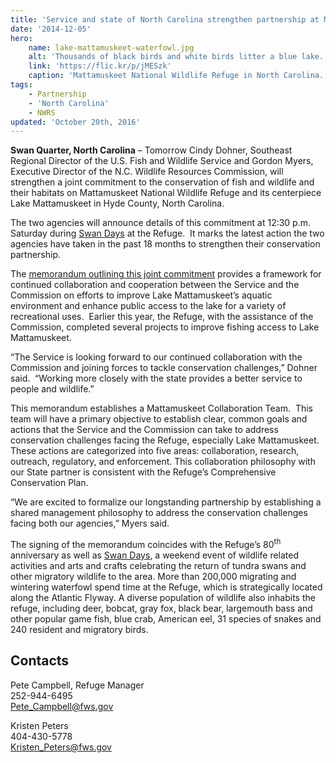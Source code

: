 ```yaml
---
title: 'Service and state of North Carolina strengthen partnership at Mattamuskeet National Wildlife Refuge’s Lake Mattamuskeet'
date: '2014-12-05'
hero:
    name: lake-mattamuskeet-waterfowl.jpg
    alt: 'Thousands of black birds and white birds litter a blue lake.'
    link: 'https://flic.kr/p/jMESzk'
    caption: 'Mattamuskeet National Wildlife Refuge in North Carolina. Photo by Allie Stewart, USFWS.'
tags:
    - Partnership
    - 'North Carolina'
    - NWRS
updated: 'October 20th, 2016'
---
```


**Swan Quarter, North Carolina** – Tomorrow Cindy Dohner, Southeast Regional Director of the U.S. Fish and Wildlife Service and Gordon Myers, Executive Director of the N.C. Wildlife Resources Commission, will strengthen a joint commitment to the conservation of fish and wildlife and their habitats on Mattamuskeet National Wildlife Refuge and its centerpiece Lake Mattamuskeet in Hyde County, North Carolina. 

The two agencies will announce details of this commitment at 12:30 p.m. Saturday during [Swan Days](https://www.fws.gov/refuge/mattamuskeet/about/swan_days.html) at the Refuge.  It marks the latest action the two agencies have taken in the past 18 months to strengthen their conservation partnership.

The [memorandum outlining this joint commitment](/pdf/memo/collaborative-conservation-of-wildlife-and-habitats-on-mattamuskeet-nwr.pdf) provides a framework for continued collaboration and cooperation between the Service and the Commission on efforts to improve Lake Mattamuskeet’s aquatic environment and enhance public access to the lake for a variety of recreational uses.  Earlier this year, the Refuge, with the assistance of the Commission, completed several projects to improve fishing access to Lake Mattamuskeet.  

“The Service is looking forward to our continued collaboration with the Commission and joining forces to tackle conservation challenges,” Dohner said.  “Working more closely with the state provides a better service to people and wildlife.” 

This memorandum establishes a Mattamuskeet Collaboration Team.  This team will have a primary objective to establish clear, common goals and actions that the Service and the Commission can take to address conservation challenges facing the Refuge, especially Lake Mattamuskeet. These actions are categorized into five areas: collaboration, research, outreach, regulatory, and enforcement. This collaboration philosophy with our State partner is consistent with the Refuge’s Comprehensive Conservation Plan.

“We are excited to formalize our longstanding partnership by establishing a shared management philosophy to address the conservation challenges facing both our agencies,” Myers said.

The signing of the memorandum coincides with the Refuge’s 80<sup>th</sup> anniversary as well as [Swan Days](https://www.fws.gov/refuge/mattamuskeet/about/swan_days.html), a weekend event of wildlife related activities and arts and crafts celebrating the return of tundra swans and other migratory wildlife to the area. More than 200,000 migrating and wintering waterfowl spend time at the Refuge, which is strategically located along the Atlantic Flyway. A diverse population of wildlife also inhabits the refuge, including deer, bobcat, gray fox, black bear, largemouth bass and other popular game fish, blue crab, American eel, 31 species of snakes and 240 resident and migratory birds.

## Contacts

Pete Campbell, Refuge Manager  
252-944-6495  
[Pete_Campbell@fws.gov](mailto:Pete_Campbell@fws.gov)

Kristen Peters  
404-430-5778   
[Kristen_Peters@fws.gov](mailto:Kristen_Peters@fws.gov)
